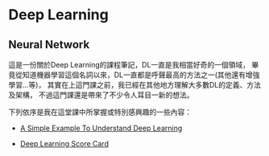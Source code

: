 # Deep Learning

## Neural Network

這是一份關於Deep Learning的課程筆記，DL一直是我相當好奇的一個領域，
畢竟從知道機器學習這個名詞以來，DL一直都是呼聲最高的方法之一(其他還有增強學習...等)，
其實在上這門課之前，我已經在其他地方理解大多數DL的定義、方法及架構，
不過這門課還是帶來了不少令人耳目一新的想法。

下列依序是我在這堂課中所掌握或特別感興趣的一些內容：

- [A Simple Example To Understand Deep Learning](https://github.com/worcdlo/MachineLearning/blob/master/Machine%20Learning%20Foundations:%20A%20Case%20Study%20Approach(UW)/Week6%20Deep%20Learning/Note1.md)

- [Deep Learning Score Card](https://github.com/worcdlo/MachineLearning/blob/master/Machine%20Learning%20Foundations:%20A%20Case%20Study%20Approach(UW)/Week6%20Deep%20Learning/Note2.md)
